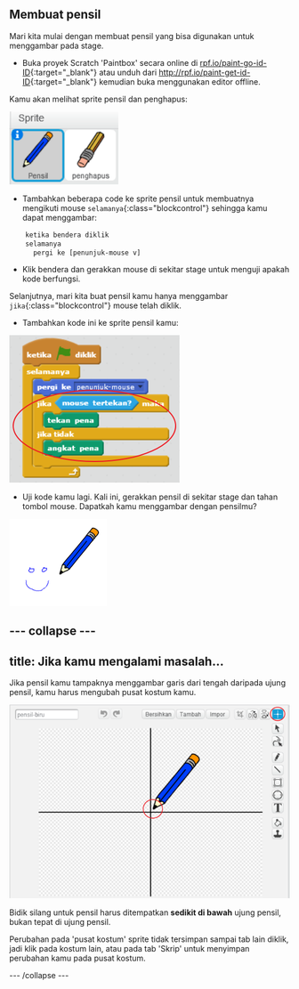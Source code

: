 ## Membuat pensil

Mari kita mulai dengan membuat pensil yang bisa digunakan untuk menggambar pada stage.

+ Buka proyek Scratch 'Paintbox' secara online di [rpf.io/paint-go-id-ID](http://rpf.io/paint-go-id-ID){:target="_blank"} atau unduh dari <http://rpf.io/paint-get-id-ID>{:target="_blank"} kemudian buka menggunakan editor offline.

Kamu akan melihat sprite pensil dan penghapus:

![tangkapan layar](images/paint-starter.png)

+ Tambahkan beberapa code ke sprite pensil untuk membuatnya mengikuti mouse `selamanya`{:class="blockcontrol"} sehingga kamu dapat menggambar:

```blocks
    ketika bendera diklik
    selamanya
      pergi ke [penunjuk-mouse v]
```

+ Klik bendera dan gerakkan mouse di sekitar stage untuk menguji apakah kode berfungsi.

Selanjutnya, mari kita buat pensil kamu hanya menggambar `jika`{:class="blockcontrol"} mouse telah diklik.

+ Tambahkan kode ini ke sprite pensil kamu:

![tangkapan layar](images/paint-pencil-draw-code.png)

+ Uji kode kamu lagi. Kali ini, gerakkan pensil di sekitar stage dan tahan tombol mouse. Dapatkah kamu menggambar dengan pensilmu?

![tangkapan layar](images/paint-draw.png)

--- collapse ---
---
title: Jika kamu mengalami masalah...
---
Jika pensil kamu tampaknya menggambar garis dari tengah daripada ujung pensil, kamu harus mengubah pusat kostum kamu.

![Pusat kostum](images/costume-center.png)

Bidik silang untuk pensil harus ditempatkan **sedikit di bawah** ujung pensil, bukan tepat di ujung pensil.

Perubahan pada 'pusat kostum' sprite tidak tersimpan sampai tab lain diklik, jadi klik pada kostum lain, atau pada tab 'Skrip' untuk menyimpan perubahan kamu pada pusat kostum.

--- /collapse ---